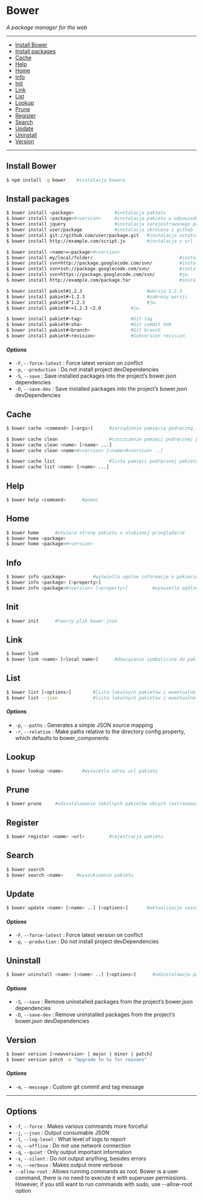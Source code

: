 # **Bower** #

*A package manager for the web*

---
* [Install Bower](#-install-bower)
* [Install packages](#-install-packages)
* [Cache](#-cache)
* [Help](#-help)
* [Home](#-home)
* [Info](#-info)
* [Init](#-init)
* [Link](#-link)
* [List](#-list)
* [Lookup](#-lookup)
* [Prune](#-prune)
* [Register](#-register)
* [Search](#-search)
* [Update](#-update)
* [Uninstall](#-uninstall)
* [Version](#-version)

---
## Install Bower

```bash
$ npm install -g bower    #instalacja bowera
```
## Install packages
```bash
$ bower install <package>               #instalacja pakietu
$ bower install <package>#<version>     #instalacja pakietu w odpowiedniej wersji
$ bower install jquery                  #instalacja zarejestrowanego pakietu
$ bower install user/package            #instalacja skrócona z github
$ bower install git://github.com/user/package.git   #instalacja ostatniej wersji z gałęzi master
$ bower install http://example.com/script.js        #instalacja z url

$ bower install <name>=<package>#<version>
$ bower install my/local/folder/                                #instalacja z folderu lokalnego
$ bower install svn+http://package.googlecode.com/svn/          #instalacja z publicznych Subversion
$ bower install svn+ssh://package.googlecode.com/svn/           #instalacja z prywatnych Subversion
$ bower install svn+https://package.googlecode.com/svn/         #jw.
$ bower install http://example.com/package.tar                  #instalcja z archiwum (rozpakowuje)

$ bower install pakiet#1.2.3                        #wersja 1.2.3
$ bower install pakiet#~1.2.3                       #zakresy wersji
$ bower install pakiet#^1.2.3                       #jw.
$ bower install pakiet#>=1.2.3 <2.0           #jw.

$ bower install pakiet#<tag>                  #Git tag
$ bower install pakiet#<sha>                  #Git commit SHA
$ bower install pakiet#<branch>               #Git branch
$ bower install pakiet#<revision>             #Subversion revision
```
#### *Options*

* `-F`, `--force-latest` : Force latest version on conflict
* `-p`, `--production` : Do not install project devDependencies
* `-S`, `--save` : Save installed packages into the project’s bower.json dependencies
* `-D`, `--save-dev` : Save installed packages into the project’s bower.json devDependencies

## Cache
```bash
$ bower cache <command> [<args>]      #zarządzenie pamięcią podręczną (cache)

$ bower cache clean                   #czyszczenie pamięci podręcznej pakietów
$ bower cache clean <name> [<name> ...]
$ bower cache clean <name>#<version> [<name>#<version> ..]      

$ bower cache list                    #lista pamięci podręcznej pakietów
$ bower cache list <name> [<name> ...]
```
## Help
```bash
$ bower help <command>      #pomoc
```
## Home
```bash
$ bower home      #otwiera stronę pakietu w ulubionej przeglądarce
$ bower home <package>
$ bower home <package>#<version>
```
## Info
```bash
$ bower info <package>          #wyświetla ogólne informacje o pakiecie
$ bower info <package> [<property>]
$ bower info <package>#<version> [<property>]         #wyświetla ogólne informacje o pakiecie w określonej wersji
```
## Init
```bash
$ bower init      #tworzy plik bower.json
```
## Link
```bash
$ bower link
$ bower link <name> [<local name>]      #dowiązanie symboliczne do pakietu
```
## List
```bash
$ bower list [<options>]        #lista lokalnych pakietów i ewentualne aktualizacje
$ bower list --json             #lista lokalnych pakietów i ewentualne aktualizacje w formacie JSON 
```
#### *Options*

* `-p`, `--paths` : Generates a simple JSON source mapping
* `-r`, `--relative` : Make paths relative to the directory config property, which defaults to bower_components

## Lookup
```bash
$ bower lookup <name>       #wyświetla adres url pakietu
```
## Prune
```bash
$ bower prune     #odinstalowanie lokalnych pakietów obcych (extraneous)
```
## Register
```bash
$ bower register <name> <url>         #rejestracja pakietu
```
## Search
```bash
$ bower search
$ bower search <name>     #wyszukiwanie pakietu
```
## Update
```bash
$ bower update <name> [<name> ..] [<options>]       #aktualizacje zainstalowanych pakietów do ich najnowszych wersji według bower.json
```
#### *Options*

* `-F`, `--force-latest` : Force latest version on conflict
* `-p`, `--production` : Do not install project devDependencies

## Uninstall
```bash
$ bower uninstall <name> [<name> ..] [<options>]      #odinstalowuje pakiet lokalny z katalogu bower_components
```
#### *Options*

* `-S`, `--save` : Remove uninstalled packages from the project’s bower.json dependencies
* `-D`, `--save-dev` : Remove uninstalled packages from the project’s bower.json devDependencies

## Version
```bash
$ bower version [<newversion> | major | minor | patch]
$ bower version patch -m "Upgrade to %s for reasons"
```
#### *Options*

- `-m`, `--message` : Custom git commit and tag message

---
## Options

* `-f`, `--force` : Makes various commands more forceful
* `-j`, `--json` : Output consumable JSON
* `-l`, `--log-level` : What level of logs to report
* `-o`, `--offline` : Do not use network connection
* `-q`, `--quiet` : Only output important information
* `-s`, `--silent` : Do not output anything, besides errors
* `-v`, `--verbose` : Makes output more verbose
* `--allow-root` : Allows running commands as root. Bower is a user command, there is no need to execute it with superuser permissions. However, if you still want to run commands with sudo, use --allow-root option
